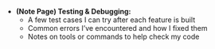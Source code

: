 - **(Note Page) Testing & Debugging:**    
    - A few test cases I can try after each feature is built
    - Common errors I’ve encountered and how I fixed them
    - Notes on tools or commands to help check my code